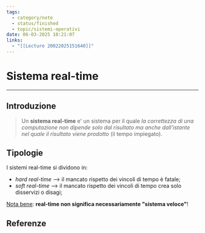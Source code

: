 ```yaml
---
tags:
  - category/note
  - status/finished
  - topic/sistemi-operativi
date: 06-03-2025 10:21:07
links:
  - "[[Lecture 20022025151640]]"
---
```

# Sistema real-time
---
## Introduzione
> Un **sistema real-time** e' un sistema per il quale _la correttezza di una computazione non dipende solo dal risultato ma anche dall'istante nel quale il risultato viene prodotto_ (il tempo impiegato).

## Tipologie
I sistemi real-time si dividono in:
- _hard real-time_ --> il mancato rispetto dei vincoli di tempo è fatale;
- _soft real-time_ --> il mancato rispetto dei vincoli di tempo crea solo disservizi o disagi;

<u>Nota bene</u>: **real-time non significa necessariamente "sistema veloce"**!

## Referenze